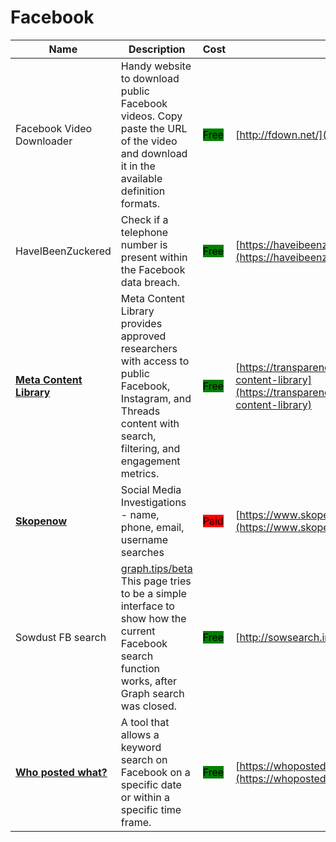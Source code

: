 # Facebook

| Name | Description | Cost | URL |
| --- | --- | --- | --- |
| Facebook Video Downloader | Handy website to download public Facebook videos. Copy paste the URL of the video and download it in the available definition formats. | <mark style="background-color:green;">Free</mark> | [http://fdown.net/](http://fdown.net/) |
| HaveIBeenZuckered | Check if a telephone number is present within the Facebook data breach. | <mark style="background-color:green;">Free</mark> | [https://haveibeenzuckered.com/](https://haveibeenzuckered.com/) |
| [**Meta Content Library**](../../../tools/meta-content-library/README.md) | Meta Content Library provides approved researchers with access to public Facebook, Instagram, and Threads content with search, filtering, and engagement metrics. | <mark style="background-color:green;">Free</mark> | [https://transparency.meta.com/researchtools/meta-content-library](https://transparency.meta.com/researchtools/meta-content-library) |
| [**Skopenow**](../../../tools/skopenow/README.md) | Social Media Investigations - name, phone, email, username searches | <mark style="background-color:red;">Paid</mark> | [https://www.skopenow.com/](https://www.skopenow.com/) |
| Sowdust FB search | [graph.tips/beta](http://graph.tips/beta) This page tries to be a simple interface to show how the current Facebook search function works, after Graph search was closed. | <mark style="background-color:green;">Free</mark> | [http://sowsearch.info](http://sowsearch.info) |
| [**Who posted what?**](../../../tools/who-posted-what/README.md) | A tool that allows a keyword search on Facebook on a specific date or within a specific time frame. | <mark style="background-color:green;">Free</mark> | [https://whopostedwhat.com/](https://whopostedwhat.com/) |